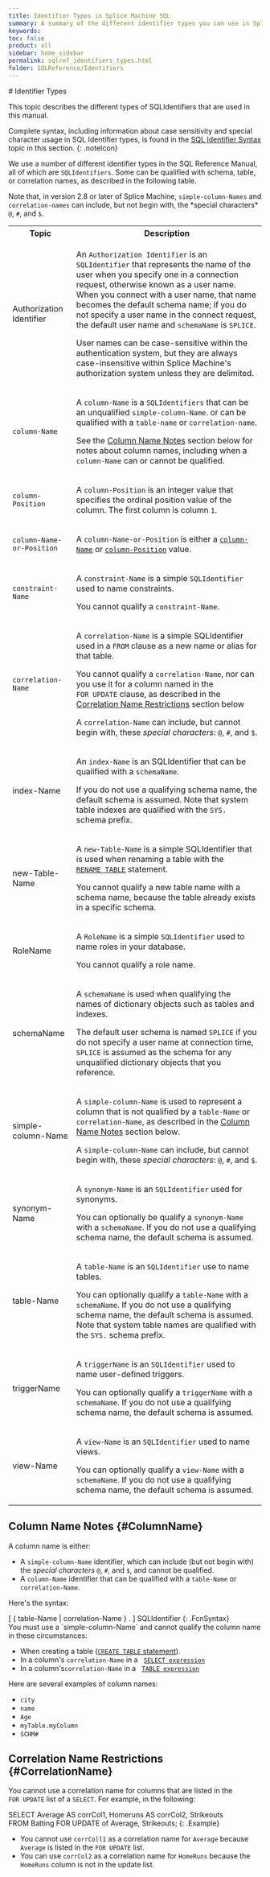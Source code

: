 ```yaml
---
title: Identifier Types in Splice Machine SQL
summary: A summary of the different identifier types you can use in Splice Machine SQL
keywords:
toc: false
product: all
sidebar: home_sidebar
permalink: sqlref_identifiers_types.html
folder: SQLReference/Identifiers
---
```

<section>
<div class="TopicContent" data-swiftype-index="true" markdown="1">
# Identifier Types

This topic describes the different types of SQLIdentifiers that are used
in this manual.

Complete syntax, including information about case sensitivity and
special character usage in SQL Identifier types, is found in the
[SQL Identifier Syntax](sqlref_identifiers_syntax.html) topic in this
section.
{: .noteIcon}

We use a number of different identifier types in the SQL Reference
Manual, all of which are `SQLIdentifiers`. Some can be qualified with
schema, table, or correlation names, as described in the following
table.

<p class="noteNote">Note that, in version 2.8 or later of Splice Machine, <code>simple-column-Names</code> and <code>correlation-names</code> can include, but not begin with, the *special characters* <code>@</code>, <code>#</code>, and <code>$</code>.</p>

<table summary="Splice Machine SQL Identifier types">
    <col />
    <col />
    <tbody>
        <tr>
            <th>Topic</th>
            <th>Description</th>
        </tr>
        <tr>
            <td class="CodeFont" id="AuthorizationIdentifier">Authorization Identifier</td>
            <td>
                <p>An <code>Authorization Identifier</code> is an <code>SQLIdentifier</code> that represents the name of the user when you specify one in a connection request, otherwise known as a user name. When you connect with a user name, that name becomes the default schema name; if you do not specify a user name in the connect request, the default user name and <code>schemaName</code> is <code>SPLICE</code>.</p>
                <p>User names can be case-sensitive within the authentication system, but they are always case-insensitive within Splice Machine's authorization system unless they are delimited.</p>
            </td>
        </tr>
        <tr>
            <td><code>column-Name</code></td>
            <td>
                <p id="ColumnName">A <code>column-Name</code> is a <code>SQLIdentifiers</code> that can be an unqualified <code>simple-column-Name</code>. or can be qualified with a <code>table-name</code> or <code>correlation-name</code>.</p>
                <p>See the <a href="#ColumnName">Column Name Notes</a> section below for notes about column names, including when a <code>column-Name</code> can or cannot be qualified.</p>
            </td>
        </tr>
        <tr>
            <td><code>column-Position</code></td>
            <td>
                <p id="ColumnPosition">A <code>column-Position</code> is an integer value that specifies the ordinal position value of the column. The first column is column <code>1</code>.</p>
            </td>
        </tr>
        <tr>
            <td><code>column-Name-or-Position</code></td>
            <td>
                <p id="ColumnNameOrPosn">A <code>column-Name-or-Position</code> is either a <a href="#ColumnName"><code>column-Name</code></a> or <a href="#ColumnPosition"><code>column-Position</code></a> value.</p>
            </td>
        </tr>
        <tr>
            <td><code>constraint-Name</code></td>
            <td>
                <p>A <code>constraint-Name</code> is a simple <code>SQLIdentifier</code> used to name constraints.</p>
                <p>You cannot qualify a <code>constraint-Name</code>.</p>
            </td>
        </tr>
        <tr>
            <td><code>correlation-Name</code></td>
            <td>
                <p>A <code>correlation-Name</code> is a simple SQLIdentifier used in a <code>FROM</code> clause as a new name or alias for that table.</p>
                <p>You cannot qualify a <code>correlation-Name</code>, nor can you use it for a column named in the <code>FOR UPDATE</code> clause,  as described in the <a href="#CorrelationName">Correlation Name Restrictions</a> section below</p>
                <p class="noteIcon">A <code>correlation-Name</code> can include, but cannot begin with, these <em>special  characters</em>: <code>@</code>, <code>#</code>, and <code>$</code>.</p>
            </td>
        </tr>
        <tr>
            <td class="CodeFont" id="IndexName">index-Name</td>
            <td>
                <p>An <code>index-Name</code> is an SQLIdentifier that can be qualified with a <code>schemaName</code>. </p>
                <p>If you do not use a qualifying schema name, the default schema is assumed. Note that system table indexes are qualified with the <code>SYS.</code> schema prefix.</p>
            </td>
        </tr>
        <tr>
            <td class="CodeFont" id="NewTableName">new-Table-Name</td>
            <td>
                <p>A <code>new-Table-Name</code> is a simple SQLIdentifier that is used when renaming a table with the <a href="sqlref_statements_renametable.html"><code>RENAME TABLE</code></a> statement.</p>
                <p>You cannot qualify a new table name with a schema name, because the table already exists in a specific schema.</p>
            </td>
        </tr>
        <tr>
            <td class="CodeFont" id="RoleName">RoleName</td>
            <td>
                <p>A <code>RoleName</code> is a simple <code>SQLIdentifier</code> used to name roles in your database.</p>
                <p>You cannot qualify a role name.</p>
            </td>
        </tr>
        <tr>
            <td class="CodeFont" id="SchemaName">schemaName</td>
            <td>
                <p>A <code>schemaName</code> is used when qualifying the names of dictionary objects such as tables and indexes.</p>
                <p>The default user schema is named <code>SPLICE</code> if you do not specify a user name at connection time, <code>SPLICE</code> is assumed as the schema for any unqualified dictionary objects that you reference.</p>
            </td>
        </tr>
        <tr>
            <td class="CodeFont" id="SimpleColumnName">simple-column-Name</td>
            <td>
                <p>A <code>simple-column-Name</code> is used to represent a column that is not qualified by a <code>table-Name</code> or <code>correlation-Name</code>, as described in the <a href="#ColumnName">Column Name Notes</a> section below.</p>
                <p class="noteIcon">A <code>simple-column-Name</code> can include, but cannot begin with, these <em>special characters</em>: <code>@</code>, <code>#</code>, and <code>$</code>.</p>
            </td>
        </tr>
        <tr>
            <td class="CodeFont" id="SynonymName">synonym-Name</td>
            <td>
                <p>A <code>synonym-Name</code> is an <code>SQLIdentifier</code> used for synonyms.</p>
                <p>You can optionally be qualify a <code>synonym-Name</code> with a <code>schemaName</code>. If you do not use a qualifying schema name, the default schema is assumed. </p>
            </td>
        </tr>
        <tr>
            <td class="CodeFont" id="ta">table-Name</td>
            <td>
                <p>A <code>table-Name</code> is an <code>SQLIdentifier</code> use to name tables.</p>
                <p>You can optionally qualify a <code>table-Name</code> with a <code>schemaName</code>. If you do not use a qualifying schema name, the default schema is assumed. Note that system table names are qualified with the <code>SYS.</code> schema prefix.</p>
            </td>
        </tr>
        <tr>
            <td class="CodeFont" id="TriggerName">triggerName</td>
            <td>
                <p>A <code>triggerName</code> is an <code>SQLIdentifier</code> used to name user-defined triggers.</p>
                <p>You can optionally qualify a <code>triggerName</code> with a <code>schemaName</code>. If you do not use a qualifying schema name, the default schema is assumed.</p>
            </td>
        </tr>
        <tr>
            <td class="CodeFont" id="ViewName">view-Name</td>
            <td>
                <p>A <code>view-Name</code> is an <code>SQLIdentifier</code> used to name views.</p>
                <p>You can optionally qualify a <code>view-Name</code> with a <code>schemaName</code>. If you do not use a qualifying schema name, the default schema is assumed.</p>
            </td>
        </tr>
    </tbody>
</table>

## Column Name Notes   {#ColumnName}

A column name is either:

* A `simple-column-Name` identifier, which can include (but not begin with) the *special characters* <code>@</code>, <code>#</code>, and <code>$</code>, and cannot be qualified.
* A `column-Name` identifier that can be qualified with a `table-Name` or `correlation-Name`.

Here's the syntax:

<div class="fcnWrapperWide" markdown="1">
    [ { table-Name | correlation-Name } . ] SQLIdentifier
{: .FcnSyntax}

</div>
You must use a `simple-column-Name` and cannot qualify the column name in these circumstances:

* When creating a table ([`CREATE TABLE` statement](sqlref_statements_createtable.html)).
* In a column's `correlation-Name` in a &nbsp;&nbsp;[`SELECT expression`](sqlref_expressions_select.html)
* In a column's`correlation-Name` in a &nbsp;&nbsp;[`TABLE expression`](sqlref_expressions_table.html)

Here are several examples of column names:

* `city`
* `name`
* `Age`
* `myTable.myColumn`
* `SCHM#`

## Correlation Name Restrictions   {#CorrelationName}

You cannot use a correlation name for columns that are listed in the `FOR UPDATE` list of a `SELECT`. For example, in the following:

<div class="preWrapperWide" markdown="1">
    SELECT Average AS corrCol1, Homeruns AS corrCol2, Strikeouts
    FROM Batting FOR UPDATE of Average, Strikeouts;
{: .Example}

</div>

* You cannot use `corrColl1` as a correlation name for `Average` because `Average` is listed in the `FOR UPDATE` list.
* You can use `corrCol2` as a correlation name for `HomeRuns` because  the `HomeRuns` column is not in the update list.

</div>
</section>
